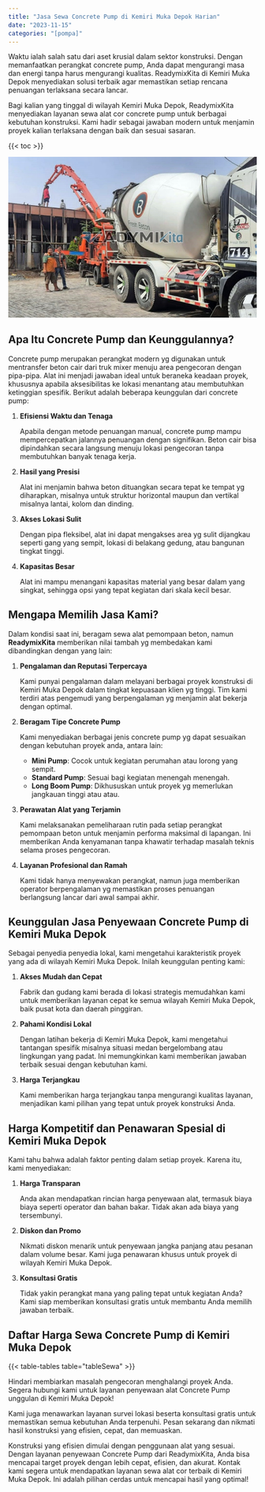 ```yaml
---
title: "Jasa Sewa Concrete Pump di Kemiri Muka Depok Harian"
date: "2023-11-15"
categories: "[pompa]"
---
```


Waktu ialah salah satu dari aset krusial dalam sektor konstruksi. Dengan memanfaatkan perangkat concrete pump, Anda dapat mengurangi masa dan energi tanpa harus mengurangi kualitas. ReadymixKita di Kemiri Muka Depok menyediakan solusi terbaik agar memastikan setiap rencana penuangan terlaksana secara lancar.

Bagi kalian yang tinggal di wilayah Kemiri Muka Depok, ReadymixKita menyediakan layanan sewa alat cor concrete pump untuk berbagai kebutuhan konstruksi. Kami hadir sebagai jawaban modern untuk menjamin proyek kalian terlaksana dengan baik dan sesuai sasaran.

{{< toc >}}

![Jasa Sewa Concrete Pump di Kemiri Muka Depok Harian](/images/pompa/sewa-pompa-18.jpg)

## Apa Itu Concrete Pump dan Keunggulannya?

Concrete pump merupakan perangkat modern yg digunakan untuk mentransfer beton cair dari truk mixer menuju area pengecoran dengan pipa-pipa. Alat ini menjadi jawaban ideal untuk beraneka keadaan proyek, khususnya apabila aksesibilitas ke lokasi menantang atau membutuhkan ketinggian spesifik. Berikut adalah beberapa keunggulan dari concrete pump:

1. **Efisiensi Waktu dan Tenaga**

   Apabila dengan metode penuangan manual, concrete pump mampu mempercepatkan jalannya penuangan dengan signifikan. Beton cair bisa dipindahkan secara langsung menuju lokasi pengecoran tanpa membutuhkan banyak tenaga kerja.

2. **Hasil yang Presisi**

   Alat ini menjamin bahwa beton dituangkan secara tepat ke tempat yg diharapkan, misalnya untuk struktur horizontal maupun dan vertikal misalnya lantai, kolom dan dinding.

3. **Akses Lokasi Sulit**

   Dengan pipa fleksibel, alat ini dapat mengakses area yg sulit dijangkau seperti gang yang sempit, lokasi di belakang gedung, atau bangunan tingkat tinggi.

4. **Kapasitas Besar**

   Alat ini mampu menangani kapasitas material yang besar dalam yang singkat, sehingga opsi yang tepat kegiatan dari skala kecil besar.

## Mengapa Memilih Jasa Kami?

Dalam kondisi saat ini, beragam sewa alat pemompaan beton, namun **ReadymixKita** memberikan nilai tambah yg membedakan kami dibandingkan dengan yang lain:

1. **Pengalaman dan Reputasi Terpercaya**

   Kami punyai pengalaman dalam melayani berbagai proyek konstruksi di Kemiri Muka Depok dalam tingkat kepuasaan klien yg tinggi. Tim kami terdiri atas pengemudi yang berpengalaman yg menjamin alat bekerja dengan optimal.

2. **Beragam Tipe Concrete Pump**

   Kami menyediakan berbagai jenis concrete pump yg dapat sesuaikan dengan kebutuhan proyek anda, antara lain:
   - **Mini Pump**: Cocok untuk kegiatan perumahan atau lorong yang sempit.
   - **Standard Pump**: Sesuai bagi kegiatan menengah menengah.
   - **Long Boom Pump**: Dikhususkan untuk proyek yg memerlukan jangkauan tinggi atau atau.

3. **Perawatan Alat yang Terjamin**

   Kami melaksanakan pemeliharaan rutin pada setiap perangkat pemompaan beton untuk menjamin performa maksimal di lapangan. Ini memberikan Anda kenyamanan tanpa khawatir terhadap masalah teknis selama proses pengecoran.

4. **Layanan Profesional dan Ramah**

   Kami tidak hanya menyewakan perangkat, namun juga memberikan operator berpengalaman yg memastikan proses penuangan berlangsung lancar dari awal sampai akhir.

## Keunggulan Jasa Penyewaan Concrete Pump di Kemiri Muka Depok

Sebagai penyedia penyedia lokal, kami mengetahui karakteristik proyek yang ada di wilayah Kemiri Muka Depok. Inilah keunggulan penting kami:

1. **Akses Mudah dan Cepat**

   Fabrik dan gudang kami berada di lokasi strategis memudahkan kami untuk memberikan layanan cepat ke semua wilayah Kemiri Muka Depok, baik pusat kota dan daerah pinggiran.

2. **Pahami Kondisi Lokal**

   Dengan latihan bekerja di Kemiri Muka Depok, kami mengetahui tantangan spesifik misalnya situasi medan bergelombang atau lingkungan yang padat. Ini memungkinkan kami memberikan jawaban terbaik sesuai dengan kebutuhan kami.

3. **Harga Terjangkau**

   Kami memberikan harga terjangkau tanpa mengurangi kualitas layanan, menjadikan kami pilihan yang tepat untuk proyek konstruksi Anda.

## Harga Kompetitif dan Penawaran Spesial di Kemiri Muka Depok

Kami tahu bahwa adalah faktor penting dalam setiap proyek. Karena itu, kami menyediakan:

1. **Harga Transparan**

   Anda akan mendapatkan rincian harga penyewaan alat, termasuk biaya biaya seperti operator dan bahan bakar. Tidak akan ada biaya yang tersembunyi.

2. **Diskon dan Promo**

   Nikmati diskon menarik untuk penyewaan jangka panjang atau pesanan dalam volume besar. Kami juga penawaran khusus untuk proyek di wilayah Kemiri Muka Depok.

3. **Konsultasi Gratis**

   Tidak yakin perangkat mana yang paling tepat untuk kegiatan Anda? Kami siap memberikan konsultasi gratis untuk membantu Anda memilih jawaban terbaik.

## Daftar Harga Sewa Concrete Pump di Kemiri Muka Depok

{{< table-tables table="tableSewa" >}}

Hindari membiarkan masalah pengecoran menghalangi proyek Anda. Segera hubungi kami untuk layanan penyewaan alat Concrete Pump unggulan di Kemiri Muka Depok!

Kami juga menawarkan layanan survei lokasi beserta konsultasi gratis untuk memastikan semua kebutuhan Anda terpenuhi. Pesan sekarang dan nikmati hasil konstruksi yang efisien, cepat, dan memuaskan.

Konstruksi yang efisien dimulai dengan penggunaan alat yang sesuai. Dengan layanan penyewaan Concrete Pump dari ReadymixKita, Anda bisa mencapai target proyek dengan lebih cepat, efisien, dan akurat. Kontak kami segera untuk mendapatkan layanan sewa alat cor terbaik di Kemiri Muka Depok. Ini adalah pilihan cerdas untuk mencapai hasil yang optimal!